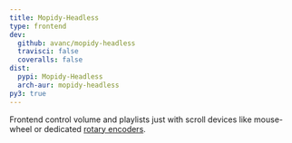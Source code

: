 ```yaml
---
title: Mopidy-Headless
type: frontend
dev:
  github: avanc/mopidy-headless
  travisci: false
  coveralls: false
dist:
  pypi: Mopidy-Headless
  arch-aur: mopidy-headless
py3: true
---
```


Frontend control volume and playlists just with scroll devices like mouse-wheel or dedicated [rotary encoders](https://github.com/avanc/rotary-encoder).
